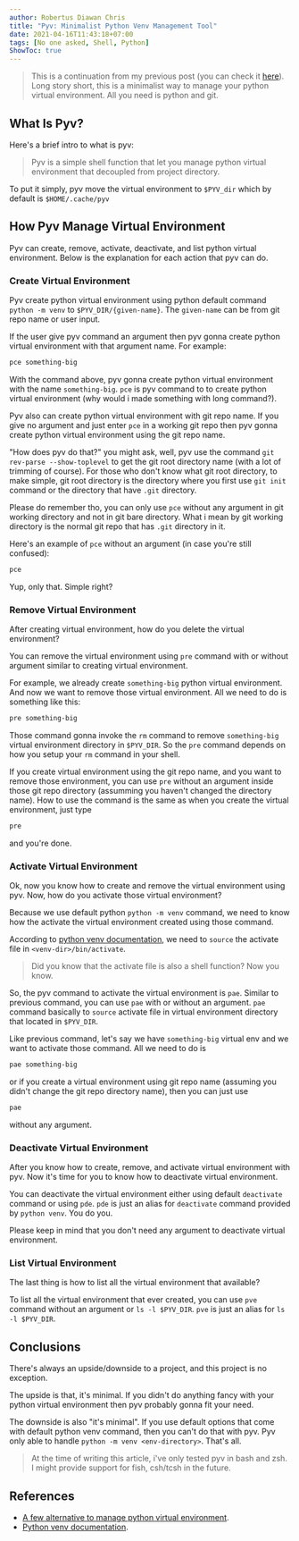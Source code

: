 ```yaml
---
author: Robertus Diawan Chris
title: "Pyv: Minimalist Python Venv Management Tool"
date: 2021-04-16T11:43:18+07:00
tags: [No one asked, Shell, Python]
ShowToc: true
---
```


> This is a continuation from my previous post (you can check it [here](../python-venv)). Long story short, this is a minimalist way to manage your python virtual environment. All you need is python and git.

## What Is Pyv?

Here's a brief intro to what is pyv:
> Pyv is a simple shell function that let you manage python virtual environment that decoupled from project directory.

To put it simply, pyv move the virtual environment to `$PYV_dir` which by default is `$HOME/.cache/pyv`

## How Pyv Manage Virtual Environment

Pyv can create, remove, activate, deactivate, and list python virtual environment. Below is the explanation for each action that pyv can do.

### Create Virtual Environment

Pyv create python virtual environment using python default command `python -m venv` to `$PYV_DIR/{given-name}`. The `given-name` can be from git repo name or user input.

If the user give pyv command an argument then pyv gonna create python virtual environment with that argument name. For example:
```sh
pce something-big
```
With the command above, pyv gonna create python virtual environment with the name `something-big`. `pce` is pyv command to to create python virtual environment (why would i made something with long command?).

Pyv also can create python virtual environment with git repo name. If you give no argument and just enter `pce` in a working git repo then pyv gonna create python virtual environment using the git repo name.

"How does pyv do that?" you might ask, well, pyv use the command `git rev-parse --show-toplevel` to get the git root directory name (with a lot of trimming of course). For those who don't know what git root directory, to make simple, git root directory is the directory where you first use `git init` command or the directory that have `.git` directory.

Please do remember tho, you can only use `pce` without any argument in git working directory and not in git bare directory. What i mean by git working directory is the normal git repo that has `.git` directory in it.

Here's an example of `pce` without an argument (in case you're still confused):
```sh
pce
```
Yup, only that. Simple right?

### Remove Virtual Environment

After creating virtual environment, how do you delete the virtual environment?

You can remove the virtual environment using `pre` command with or without argument similar to creating virtual environment.

For example, we already create `something-big` python virtual environment. And now we want to remove those virtual environment. All we need to do is something like this:
```sh
pre something-big
```
Those command gonna invoke the `rm` command to remove `something-big` virtual environment directory in `$PYV_DIR`. So the `pre` command depends on how you setup your `rm` command in your shell.

If you create virtual environment using the git repo name, and you want to remove those environment, you can use `pre` without an argument inside those git repo directory (assumming you haven't changed the directory name). How to use the command is the same as when you create the virtual environment, just type
```sh
pre
```
and you're done.

### Activate Virtual Environment

Ok, now you know how to create and remove the virtual environment using pyv. Now, how do you activate those virtual environment?

Because we use default python `python -m venv` command, we need to know how the activate the virtual environment created using those command.

According to [python venv documentation](https://docs.python.org/3/library/venv.html#creating-virtual-environments), we need to `source` the activate file in `<venv-dir>/bin/activate`.
> Did you know that the activate file is also a shell function? Now you know.

So, the pyv command to activate the virtual environment is `pae`. Similar to previous command, you can use `pae` with or without an argument. `pae` command basically to `source` activate file in virtual environment directory that located in `$PYV_DIR`.

Like previous command, let's say we have `something-big` virtual env and we want to activate those command. All we need to do is
```sh
pae something-big
```
or if you create a virtual environment using git repo name (assuming you didn't change the git repo directory name), then you can just use
```sh
pae
```
without any argument.

### Deactivate Virtual Environment

After you know how to create, remove, and activate virtual environment with pyv. Now it's time for you to know how to deactivate virtual environment.

You can deactivate the virtual environment either using default `deactivate` command or using `pde`. `pde` is just an alias for `deactivate` command provided by `python venv`. You do you.

Please keep in mind that you don't need any argument to deactivate virtual environment.

### List Virtual Environment

The last thing is how to list all the virtual environment that available?

To list all the virtual environment that ever created, you can use `pve` command without an argument or `ls -l $PYV_DIR`. `pve` is just an alias for `ls -l $PYV_DIR`.

## Conclusions

There's always an upside/downside to a project, and this project is no exception.

The upside is that, it's minimal. If you didn't do anything fancy with your python virtual environment then pyv probably gonna fit your need.

The downside is also "it's minimal". If you use default options that come with default python venv command, then you can't do that with pyv. Pyv only able to handle `python -m venv <env-directory>`. That's all.

> At the time of writing this article, i've only tested pyv in bash and zsh. I might provide support for fish, csh/tcsh in the future.

## References

- [A few alternative to manage python virtual environment](https://dev.to/bowmanjd/python-tools-for-managing-virtual-environments-3bko).
- [Python venv documentation](https://docs.python.org/3/library/venv.html).
